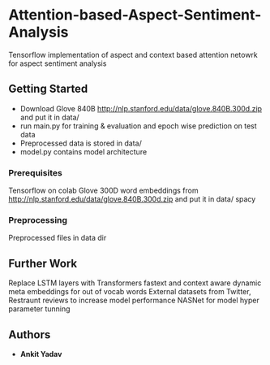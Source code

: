 # Attention-based-Aspect-Sentiment-Analysis
Tensorflow implementation of aspect and context based attention netowrk for aspect sentiment analysis

## Getting Started
* Download Glove 840B http://nlp.stanford.edu/data/glove.840B.300d.zip and put it in data/
* run main.py for training & evaluation and epoch wise prediction on test data
* Preprocessed data is stored in data/
* model.py contains model architecture

### Prerequisites

Tensorflow on colab
Glove 300D word embeddings from http://nlp.stanford.edu/data/glove.840B.300d.zip and put it in data/
spacy 

### Preprocessing
Preprocessed files in data dir

## Further Work
Replace LSTM layers with Transformers
fastext and context aware dynamic meta embeddings for out of vocab words
External datasets from Twitter, Restraunt reviews to increase model performance
NASNet for model hyper parameter tunning

## Authors

* **Ankit Yadav**
